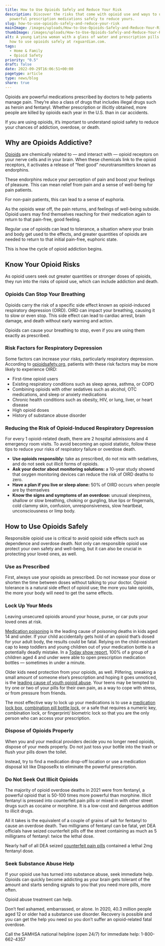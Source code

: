 ```yaml
---
title: How to Use Opioids Safely and Reduce Your Risk
description: Discover the risks that come with opioid use and ways to use these
  powerful prescription medications safely to reduce yours.
slug: how-to-use-opioids-safely-and-reduce-your-risk
mainImage: /images/uploads/How-to-Use-Opioids-Safely-and-Reduce-Your-Risk.jpg
thumbImage: /images/uploads/How-to-Use-Opioids-Safely-and-Reduce-Your-Risk.jpg
alt: A young Latina woman with a glass of water and prescription pills. Learn
  how to use opioids safely at rxguardian.com.
tags:
  - Home & Family
  - Opioid Safety
priority: "0.5"
draft: false
date: 2022-09-29T16:06:51+00:00
pagetype: article
type: news/blog
share: true
---
```

Opioids are powerful medications prescribed by doctors to help patients manage pain. They’re also a class of drugs that includes illegal drugs such as heroin and fentanyl. Whether prescription or illicitly obtained, more people are killed by opioids each year in the U.S. than in car accidents.

If you are using opioids, it’s important to understand opioid safety to reduce your chances of addiction, overdose, or death.

## Why are Opioids Addictive?

[Opioids](https://nida.nih.gov/research-topics/opioids) are chemically related to — and interact with — opioid receptors on your nerve cells and in your brain. When these chemicals link to the opioid receptors, it activates a release of “feel good” neurotransmitters known as endorphins.

These endorphins reduce your perception of pain and boost your feelings of pleasure. This can mean relief from pain and a sense of well-being for pain patients.

For non-pain patients, this can lead to a sense of euphoria.

As the opioids wear off, the pain returns, and feelings of well-being subside. Opioid users may find themselves reaching for their medication again to return to that pain-free, good feeling.

Regular use of opioids can lead to tolerance, a situation where your brain and body get used to the effects, and greater quantities of opioids are needed to return to that initial pain-free, euphoric state.

This is how the cycle of opioid addiction begins.

## Know Your Opioid Risks

As opioid users seek out greater quantities or stronger doses of opioids, they run into the risks of opioid use, which can include addiction and death.

### Opioids Can Stop Your Breathing

Opioids carry the risk of a specific side effect known as opioid-induced respiratory depression (OIRD). OIRD can impact your breathing, causing it to slow or even stop. This side effect can lead to cardiac arrest, brain damage, and death without early warning and action.

Opioids can cause your breathing to stop, even if you are using them exactly as prescribed.

### Risk Factors for Respiratory Depression

Some factors can increase your risks, particularly respiratory depression. According to [opioidsafety.org](https://www.opioidsafety.org/risk-factors/), patients with these risk factors may be more likely to experience OIRD:

* First-time opioid users
* Existing respiratory conditions such as sleep apnea, asthma, or COPD
* Combining opioids with other sedatives such as alcohol, OTC medications, and sleep or anxiety medications
* Chronic health conditions such as obesity, HIV, or lung, liver, or heart disease
* High opioid doses
* History of substance abuse disorder

### Reducing the Risk of Opioid-Induced Respiratory Depression

For every 1 opioid-related death, there are 2 hospital admissions and 4 emergency room visits. To avoid becoming an opioid statistic, follow these tips to reduce your risks of respiratory failure or overdose death.

* **Use opioids responsibly:** take as prescribed, do not mix with sedatives, and do not seek out illicit forms of opioids.
* **Ask your doctor about monitoring solutions:** a 10-year study showed that oxygen monitoring devices can reduce the risk of OIRD deaths to zero.
* **Have a plan if you live or sleep alone:** 50% of OIRD occurs when people are by themselves
* **Know the signs and symptoms of an overdose:** unusual sleepiness, shallow or slow breathing, choking or gurgling, blue lips or fingernails, cold clammy skin, confusion, unresponsiveness, slow heartbeat, unconsciousness or limp body.

## How to Use Opioids Safely

Responsible opioid use is critical to avoid opioid side effects such as dependence and overdose death. Not only can responsible opioid use protect your own safety and well-being, but it can also be crucial in protecting your loved ones, as well.

### Use as Prescribed

First, always use your opioids as prescribed. Do not increase your dose or shorten the time between doses without talking to your doctor. Opioid tolerance is a natural side effect of opioid use; the more you take opioids, the more your body will need to get the same effects.

### Lock Up Your Meds

Leaving unsecured opioids around your house, purse, or car puts your loved ones at risk.

[Medication poisoning](/news/blog/5-tips-to-keep-baby-safe-during-baby-safety-month/) is the leading cause of poisoning deaths in kids aged 14 and under. If your child accidentally gets hold of an opioid that’s dosed for your adult body, the results could be fatal. Relying on the child-resistant cap to keep toddlers and young children out of your medication bottle is a potentially deadly mistake. In a [Today show report](https://www.today.com/health/child-safety-caps-do-they-really-protect-your-kids-t14111), 100% of a group of children aged 4 and under were able to open prescription medication bottles — sometimes in under a minute.

Older kids need protection from your opioids, as well. Pilfering, sneaking a small amount of someone else’s prescription and hoping it goes unnoticed, is the [leading cause of youth opioid abuse](https://sd34.senate.ca.gov/news/2192020-senator-umberg-introduces-legislation-reduce-opioid-pilfering-and-abuse). Your teens may be tempted to try one or two of your pills for their own pain, as a way to cope with stress, or from pressure from friends.

The most effective way to lock up your medications is to use a [medication lock box](/products/saferlock-box/), [combination pill bottle lock](/products/saferlock/), or a safe that requires a numeric key, combination lock, or fingerprint/ biometric lock so that you are the only person who can access your prescription.

### Dispose of Opioids Properly

When you and your medical providers decide you no longer need opioids, dispose of your meds properly. Do not just toss your bottle into the trash or flush your pills down the toilet.

Instead, try to find a medication drop-off location or use a medication disposal kit like DisposeRx to eliminate the powerful prescription.

### Do Not Seek Out Illicit Opioids

The majority of opioid overdose deaths in 2021 were from fentanyl, a powerful opioid that is 50-100 times more powerful than morphine. Illicit fentanyl is pressed into counterfeit pain pills or mixed in with other street drugs such as cocaine or morphine. It is a low-cost and dangerous addition to illicit drugs.

All it takes is the equivalent of a couple of grains of salt for fentanyl to cause an overdose death. Two milligrams of fentanyl can be fatal, yet DEA officials have seized counterfeit pills off the street containing as much as 5 milligrams of fentanyl: twice the lethal dose.

Nearly half of all DEA seized [counterfeit pain pills](https://www.dea.gov/resources/facts-about-fentanyl) contained a lethal 2mg fentanyl dose.

### Seek Substance Abuse Help

If your opioid use has turned into substance abuse, seek immediate help. Opioids can quickly become addicting as your brain gets tolerant of the amount and starts sending signals to you that you need more pills, more often.

Opioid abuse treatment can help.

Don’t feel ashamed, embarrassed, or alone. In 2020, 40.3 million people aged 12 or older had a substance use disorder. Recovery is possible and you can get the help you need so you don’t suffer an opioid-related fatal overdose.

Call the SAMHSA national helpline (open 24/7) for immediate help: 1-800-662-4357